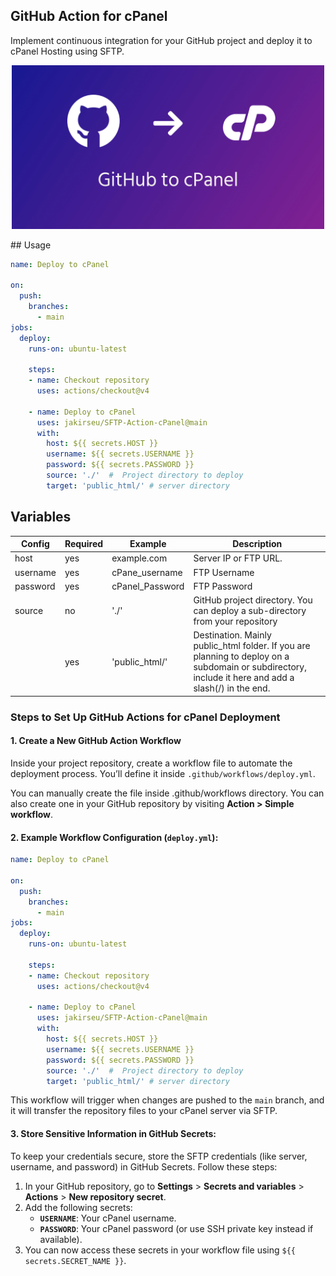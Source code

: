 ## GitHub Action for cPanel

Implement continuous integration for your GitHub project and deploy it to cPanel Hosting using SFTP.
<p align="center">
<img  alt="GitHub-Action-cPanel"  src="images/github-to-cpanel.png" width="500">
</p>
## Usage

```yml
name: Deploy to cPanel  

on:
  push:
    branches:
      - main
jobs:
  deploy:
    runs-on: ubuntu-latest

    steps:
    - name: Checkout repository
      uses: actions/checkout@v4

    - name: Deploy to cPanel
      uses: jakirseu/SFTP-Action-cPanel@main
      with:
        host: ${{ secrets.HOST }}
        username: ${{ secrets.USERNAME }}
        password: ${{ secrets.PASSWORD }}
        source: './'  #  Project directory to deploy
        target: 'public_html/' # server directory

```
 

## Variables 
| Config   | Required | Example         | Description                                                                                                                                          |
|----------|----------|-----------------|------------------------------------------------------------------------------------------------------------------------------------------------------|
| host     | yes      | example.com     | Server IP or FTP URL.                                                                                                                                |
| username | yes      | cPane_username  | FTP Username                                                                                                                                         |
| password | yes      | cPanel_Password | FTP Password                                                                                                                                         |
| source   | no       | './'            | GitHub project directory. You can deploy a sub-directory from your repository                                                                        |
|          | yes      | 'public_html/'  | Destination. Mainly public_html folder. If you are planning to deploy on a subdomain or subdirectory, include it here and add a slash(/) in the end. |



### Steps to Set Up GitHub Actions for cPanel Deployment

#### 1. **Create a New GitHub Action Workflow**

Inside your project repository, create a workflow file to automate the deployment process. You’ll define it inside `.github/workflows/deploy.yml`.

You can manually create the file inside .github/workflows directory. You can also create one in your GitHub repository by visiting **Action > Simple workflow**. 

#### 2. **Example Workflow Configuration (`deploy.yml`)**:

```yml
name: Deploy to cPanel  

on:
  push:
    branches:
      - main
jobs:
  deploy:
    runs-on: ubuntu-latest

    steps:
    - name: Checkout repository
      uses: actions/checkout@v4

    - name: Deploy to cPanel
      uses: jakirseu/SFTP-Action-cPanel@main
      with:
        host: ${{ secrets.HOST }}
        username: ${{ secrets.USERNAME }}
        password: ${{ secrets.PASSWORD }}
        source: './'  #  Project directory to deploy
        target: 'public_html/' # server directory

```

This workflow will trigger when changes are pushed to the `main` branch, and it will transfer the repository files to your cPanel server via SFTP.

#### 3. **Store Sensitive Information in GitHub Secrets**:

To keep your credentials secure, store the SFTP credentials (like server, username, and password) in GitHub Secrets. Follow these steps:

1.  In your GitHub repository, go to **Settings** > **Secrets and variables** > **Actions** > **New repository secret**.
2.  Add the following secrets:
    -   **`USERNAME`**: Your cPanel username.
    -   **`PASSWORD`**: Your cPanel password (or use SSH private key instead if available).
3.  You can now access these secrets in your workflow file using `${{ secrets.SECRET_NAME }}`.
